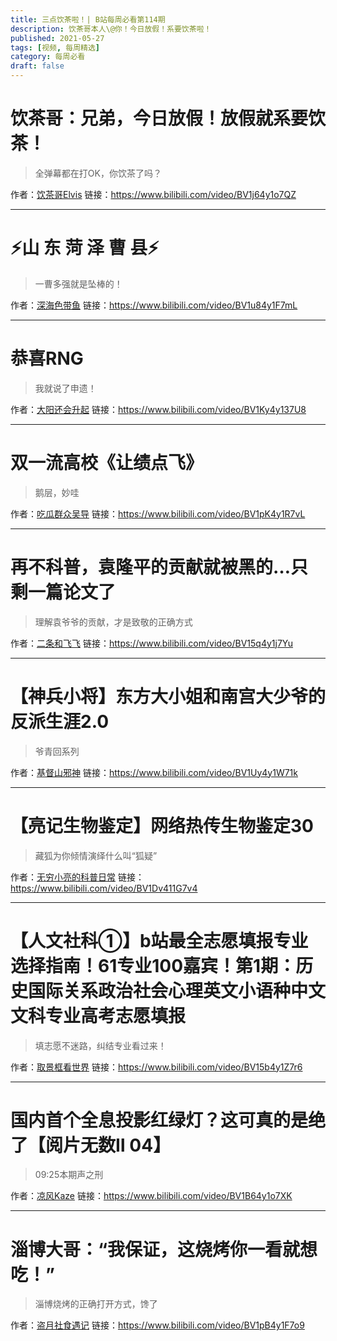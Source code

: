 ```yaml
---
title: 三点饮茶啦！| B站每周必看第114期
description: 饮茶哥本人\@你！今日放假！系要饮茶啦！
published: 2021-05-27
tags: [视频, 每周精选]
category: 每周必看
draft: false
---
```


# 饮茶哥：兄弟，今日放假！放假就系要饮茶！
> 全弹幕都在打OK，你饮茶了吗？

作者：[饮茶哥Elvis](https://space.bilibili.com/1915085558)
链接：https://www.bilibili.com/video/BV1j64y1o7QZ

---

# ⚡山 东 菏 泽 曹 县⚡
> 一曹多强就是坠棒的！

作者：[深海色带鱼](https://space.bilibili.com/5374954)
链接：https://www.bilibili.com/video/BV1u84y1F7mL

---

# 恭喜RNG
> 我就说了申遗！

作者：[大阳还会升起](https://space.bilibili.com/271087786)
链接：https://www.bilibili.com/video/BV1Ky4y137U8

---

# 双一流高校《让绩点飞》
> 鹅层，妙哇

作者：[吃瓜群众吴导](https://space.bilibili.com/188855724)
链接：https://www.bilibili.com/video/BV1pK4y1R7vL

---

# 再不科普，袁隆平的贡献就被黑的…只剩一篇论文了
> 理解袁爷爷的贡献，才是致敬的正确方式

作者：[二条和飞飞](https://space.bilibili.com/1415541164)
链接：https://www.bilibili.com/video/BV15q4y1j7Yu

---

# 【神兵小将】东方大小姐和南宫大少爷的反派生涯2.0
> 爷青回系列

作者：[基督山邪神](https://space.bilibili.com/29658682)
链接：https://www.bilibili.com/video/BV1Uy4y1W71k

---

# 【亮记生物鉴定】网络热传生物鉴定30
> 藏狐为你倾情演绎什么叫“狐疑”

作者：[无穷小亮的科普日常](https://space.bilibili.com/14804670)
链接：https://www.bilibili.com/video/BV1Dv411G7v4

---

# 【人文社科①】b站最全志愿填报专业选择指南！61专业100嘉宾！第1期：历史国际关系政治社会心理英文小语种中文 文科专业高考志愿填报
> 填志愿不迷路，纠结专业看过来！

作者：[取景框看世界](https://space.bilibili.com/40427625)
链接：https://www.bilibili.com/video/BV15b4y1Z7r6

---

# 国内首个全息投影红绿灯？这可真的是绝了【阅片无数Ⅱ 04】
> 09:25本期声之刑

作者：[凉风Kaze](https://space.bilibili.com/14110780)
链接：https://www.bilibili.com/video/BV1B64y1o7XK

---

# 淄博大哥：“我保证，这烧烤你一看就想吃！”
> 淄博烧烤的正确打开方式，馋了

作者：[盗月社食遇记](https://space.bilibili.com/99157282)
链接：https://www.bilibili.com/video/BV1pB4y1F7o9

